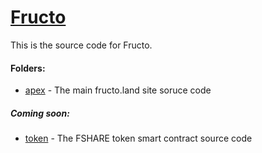# [Fructo](https://fructo.land)

This is the source code for Fructo.

#### Folders:

* [apex](/apex) - The main fructo.land site soruce code

##### Coming soon:
* [token](/token) - The FSHARE token smart contract source code

